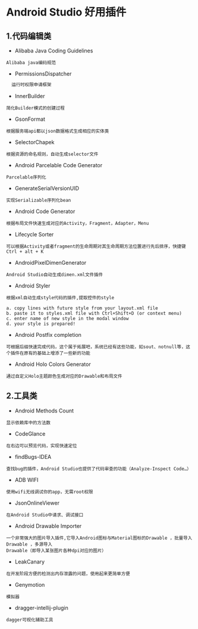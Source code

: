 # Android Studio 好用插件

## 1.代码编辑类

* Alibaba Java Coding Guidelines
```
Alibaba java编码规范
```

* PermissionsDispatcher
```Java
  运行时权限申请框架

```

* InnerBuilder
```
简化Builder模式的创建过程
```

* GsonFormat
```
根据服务端api都以json数据格式生成相应的实体类
```

* SelectorChapek
```
根据资源的命名规则，自动生成selector文件
```

* Android Parcelable Code Generator
```
Parcelable序列化
```
* GenerateSerialVersionUID
```
实现Serializable序列化bean
```

* Android Code Generator
```
根据布局文件快速生成对应的Activity，Fragment，Adapter，Menu
```

* Lifecycle Sorter
```
可以根据Activity或者fragment的生命周期对其生命周期方法位置进行先后排序，快捷键Ctrl + alt + K
```

* AndroidPixelDimenGenerator
```
Android Studio自动生成dimen.xml文件插件
```
* Android Styler
```
根据xml自动生成style代码的插件,提取控件的style

a. copy lines with future style from your layout.xml file
b. paste it to styles.xml file with Ctrl+Shift+D (or context menu)
c. enter name of new style in the modal window
d. your style is prepared!
```

* Android Postfix completion
```
可根据后缀快速完成代码，这个属于拓展吧，系统已经有这些功能，如sout、notnull等，这个插件在原有的基础上增添了一些新的功能
```

* Android Holo Colors Generator
```
通过自定义Holo主题颜色生成对应的Drawable和布局文件
```


## 2.工具类

* Android Methods Count
```
显示依赖库中的方法数
```

* CodeGlance
```
在右边可以预览代码，实现快速定位
```

* findBugs-IDEA
```
查找bug的插件，Android Studio也提供了代码审查的功能（Analyze-Inspect Code…）
```

* ADB WIFI
```
使用wifi无线调试你的app，无需root权限
```
* JsonOnlineViewer
```
在Android Studio中请求、调试接口
```

* Android Drawable Importer
```
一个非常强大的图片导入插件,它导入Android图标与Material图标的Drawable ，批量导入Drawable ，多源导入
Drawable（即导入某张图片各种dpi对应的图片）
```

* LeakCanary
```
在开发阶段方便的检测出内存泄露的问题，使用起来更简单方便
```

* Genymotion
```
模拟器
```
* dragger-intellij-plugin
```
dagger可视化辅助工具
```


